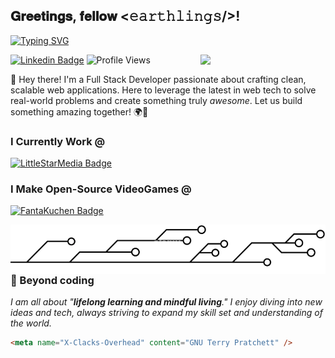 <h2> 𝐆𝐫𝐞𝐞𝐭𝐢𝐧𝐠𝐬, 𝐟𝐞𝐥𝐥𝐨𝐰 <𝚎𝚊𝚛𝚝𝚑𝚕𝚒𝚗𝚐𝚜/>!</h2>

[![Typing SVG](https://readme-typing-svg.herokuapp.com?font=Fira+Code&pause=1000&random=false&width=435&lines=Full+Stack+Developer;Game+Developer;AI+Enthusiast)](https://git.io/typing-svg)

<img align='right' src='https://user-images.githubusercontent.com/5713670/87202985-820dcb80-c2b6-11ea-9f56-7ec461c497c3.gif' width='200"'>

[![Linkedin Badge](https://img.shields.io/badge/-jchusband-blue?style=flat-square&logo=Linkedin&logoColor=white&link=https://www.linkedin.com/in/jchusband/)](https://www.linkedin.com/in/jchusband/)
![Profile Views](https://komarev.com/ghpvc/?username=JamesHusband&color=brightgreen)

👋 Hey there! I'm a Full Stack Developer passionate about crafting clean, scalable web applications. Here to leverage the latest in web tech to solve real-world problems and create something truly _awesome_. Let us build something amazing together! 🌍🚀

### I Currently Work @

[![LittleStarMedia Badge](https://img.shields.io/badge/-LittleStarMedia-red?style=flat-square&logo=github&logoColor=white&link=https://github.com/littlestarmedia)](https://github.com/littlestarmedia)

### I Make Open-Source VideoGames @

[![FantaKuchen Badge](https://img.shields.io/badge/-FantaKuchen-orange?style=flat-square&logo=github&logoColor=white&link=https://github.com/fantakuchen)](https://github.com/fantakuchen)

<img align='left' src="/assets/divider.webp" >


<div align="left">  
        <h3>🌟 Beyond coding</h3>
        <p><i>I am all about "<b>lifelong learning and mindful living</b>." I enjoy diving into new ideas and tech, always striving to expand my skill set and understanding of the world.</i></p>
</div>

```html
<meta name="X-Clacks-Overhead" content="GNU Terry Pratchett" />
```
